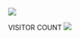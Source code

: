 ![](https://github.com/scottyallenp/scottyallenp/blob/main/snake.svg)



VISITOR COUNT
![](https://github.com/scottyallenp/scottyallenp/blob/main/counter.svg)

